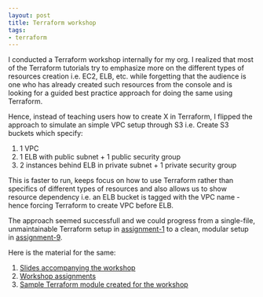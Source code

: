 ```yaml
---
layout: post
title: Terraform workshop
tags:
- terraform
---
```


I conducted a Terraform workshop internally for my org. I realized that most of
the Terraform tutorials try to emphasize more on the different types of resources
creation i.e. EC2, ELB, etc. while forgetting that the audience is one who has already
created such resources from the console and is looking for a guided best practice
approach for doing the same using Terraform.

Hence, instead of teaching users how to create X in Terraform, I flipped the 
approach to simulate an simple VPC setup through S3 i.e. Create S3 buckets 
which specify:

1. 1 VPC
2. 1 ELB with public subnet + 1 public security group
3. 2 instances behind ELB in private subnet + 1 private security group

This is faster to run, keeps focus on how to use Terraform rather than specifics
of different types of resources and also allows us to show resource dependency i.e. 
an ELB bucket is tagged with the VPC name - hence forcing Terraform to create VPC before ELB.

The approach seemed successfull and we could progress from a single-file, unmaintainable
Terraform setup in [assignment-1](https://github.com/saurabh-hirani/terraform-workshop)
to a clean, modular setup in [assignment-9](https://github.com/saurabh-hirani/terraform-workshop/tree/master/assignment-9).

Here is the material for the same:

1. [Slides accompanying the workshop](https://github.com/saurabh-hirani/talks/tree/master/terraform-workshop)
2. [Workshop assignments](https://github.com/saurabh-hirani/terraform-workshop)
3. [Sample Terraform module created for the workshop](https://github.com/saurabh-hirani/terraform-workshop-module)

